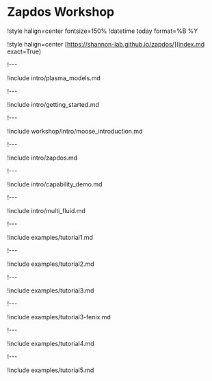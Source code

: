 # Zapdos Workshop

!style halign=center fontsize=150%
!datetime today format=%B %Y

!style halign=center
[https://shannon-lab.github.io/zapdos/](index.md exact=True)

!---

!include intro/plasma_models.md

!---

!include intro/getting_started.md

!---

!include workshop/intro/moose_introduction.md

!---

!include intro/zapdos.md

!---

!include intro/capability_demo.md

!---

!include intro/multi_fluid.md

!---

!include examples/tutorial1.md

!---

!include examples/tutorial2.md


!---

!include examples/tutorial3.md

!---

!include examples/tutorial3-fenix.md


!---

!include examples/tutorial4.md

!---

!include examples/tutorial5.md
